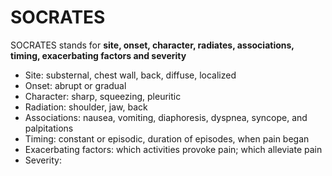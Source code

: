 # SOCRATES  
SOCRATES stands for **site, onset, character, radiates, associations, timing, exacerbating factors and severity**  
- Site: substernal, chest wall, back, diffuse, localized  
- Onset: abrupt or gradual  
- Character: sharp, squeezing, pleuritic  
- Radiation: shoulder, jaw, back  
- Associations: nausea, vomiting, diaphoresis, dyspnea, syncope, and palpitations  
- Timing: constant or episodic, duration of episodes, when pain began  
- Exacerbating factors: which activities provoke pain; which alleviate pain  
- Severity: 